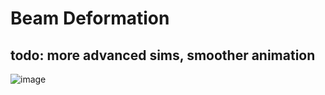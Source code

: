 # Beam Deformation
## todo: more advanced sims, smoother animation
![image](https://github.com/user-attachments/assets/6ffaf78c-4792-4447-8bc6-59e5f0434214)
